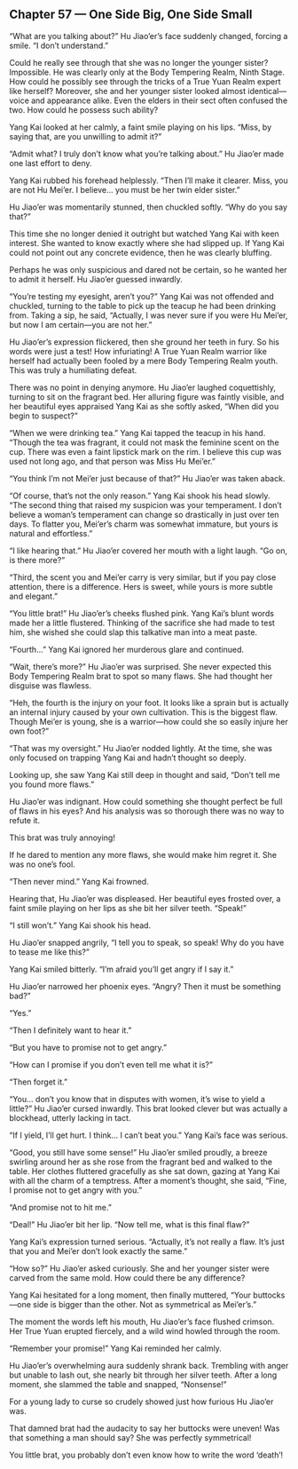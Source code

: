 ## Chapter 57 — One Side Big, One Side Small

“What are you talking about?” Hu Jiao’er’s face suddenly changed, forcing a smile. “I don’t understand.”

Could he really see through that she was no longer the younger sister? Impossible. He was clearly only at the Body Tempering Realm, Ninth Stage. How could he possibly see through the tricks of a True Yuan Realm expert like herself? Moreover, she and her younger sister looked almost identical—voice and appearance alike. Even the elders in their sect often confused the two. How could he possess such ability?

Yang Kai looked at her calmly, a faint smile playing on his lips. “Miss, by saying that, are you unwilling to admit it?”

“Admit what? I truly don’t know what you’re talking about.” Hu Jiao’er made one last effort to deny.

Yang Kai rubbed his forehead helplessly. “Then I’ll make it clearer. Miss, you are not Hu Mei’er. I believe... you must be her twin elder sister.”

Hu Jiao’er was momentarily stunned, then chuckled softly. “Why do you say that?”

This time she no longer denied it outright but watched Yang Kai with keen interest. She wanted to know exactly where she had slipped up. If Yang Kai could not point out any concrete evidence, then he was clearly bluffing.

Perhaps he was only suspicious and dared not be certain, so he wanted her to admit it herself. Hu Jiao’er guessed inwardly.

“You’re testing my eyesight, aren’t you?” Yang Kai was not offended and chuckled, turning to the table to pick up the teacup he had been drinking from. Taking a sip, he said, “Actually, I was never sure if you were Hu Mei’er, but now I am certain—you are not her.”

Hu Jiao’er’s expression flickered, then she ground her teeth in fury. So his words were just a test! How infuriating! A True Yuan Realm warrior like herself had actually been fooled by a mere Body Tempering Realm youth. This was truly a humiliating defeat.

There was no point in denying anymore. Hu Jiao’er laughed coquettishly, turning to sit on the fragrant bed. Her alluring figure was faintly visible, and her beautiful eyes appraised Yang Kai as she softly asked, “When did you begin to suspect?”

“When we were drinking tea.” Yang Kai tapped the teacup in his hand. “Though the tea was fragrant, it could not mask the feminine scent on the cup. There was even a faint lipstick mark on the rim. I believe this cup was used not long ago, and that person was Miss Hu Mei’er.”

“You think I’m not Mei’er just because of that?” Hu Jiao’er was taken aback.

“Of course, that’s not the only reason.” Yang Kai shook his head slowly. “The second thing that raised my suspicion was your temperament. I don’t believe a woman’s temperament can change so drastically in just over ten days. To flatter you, Mei’er’s charm was somewhat immature, but yours is natural and effortless.”

“I like hearing that.” Hu Jiao’er covered her mouth with a light laugh. “Go on, is there more?”

“Third, the scent you and Mei’er carry is very similar, but if you pay close attention, there is a difference. Hers is sweet, while yours is more subtle and elegant.”

“You little brat!” Hu Jiao’er’s cheeks flushed pink. Yang Kai’s blunt words made her a little flustered. Thinking of the sacrifice she had made to test him, she wished she could slap this talkative man into a meat paste.

“Fourth...” Yang Kai ignored her murderous glare and continued.

“Wait, there’s more?” Hu Jiao’er was surprised. She never expected this Body Tempering Realm brat to spot so many flaws. She had thought her disguise was flawless.

“Heh, the fourth is the injury on your foot. It looks like a sprain but is actually an internal injury caused by your own cultivation. This is the biggest flaw. Though Mei’er is young, she is a warrior—how could she so easily injure her own foot?”

“That was my oversight.” Hu Jiao’er nodded lightly. At the time, she was only focused on trapping Yang Kai and hadn’t thought so deeply.

Looking up, she saw Yang Kai still deep in thought and said, “Don’t tell me you found more flaws.”

Hu Jiao’er was indignant. How could something she thought perfect be full of flaws in his eyes? And his analysis was so thorough there was no way to refute it.

This brat was truly annoying!

If he dared to mention any more flaws, she would make him regret it. She was no one’s fool.

“Then never mind.” Yang Kai frowned.

Hearing that, Hu Jiao’er was displeased. Her beautiful eyes frosted over, a faint smile playing on her lips as she bit her silver teeth. “Speak!”

“I still won’t.” Yang Kai shook his head.

Hu Jiao’er snapped angrily, “I tell you to speak, so speak! Why do you have to tease me like this?”

Yang Kai smiled bitterly. “I’m afraid you’ll get angry if I say it.”

Hu Jiao’er narrowed her phoenix eyes. “Angry? Then it must be something bad?”

“Yes.”

“Then I definitely want to hear it.”

“But you have to promise not to get angry.”

“How can I promise if you don’t even tell me what it is?”

“Then forget it.”

“You... don’t you know that in disputes with women, it’s wise to yield a little?” Hu Jiao’er cursed inwardly. This brat looked clever but was actually a blockhead, utterly lacking in tact.

“If I yield, I’ll get hurt. I think... I can’t beat you.” Yang Kai’s face was serious.

“Good, you still have some sense!” Hu Jiao’er smiled proudly, a breeze swirling around her as she rose from the fragrant bed and walked to the table. Her clothes fluttered gracefully as she sat down, gazing at Yang Kai with all the charm of a temptress. After a moment’s thought, she said, “Fine, I promise not to get angry with you.”

“And promise not to hit me.”

“Deal!” Hu Jiao’er bit her lip. “Now tell me, what is this final flaw?”

Yang Kai’s expression turned serious. “Actually, it’s not really a flaw. It’s just that you and Mei’er don’t look exactly the same.”

“How so?” Hu Jiao’er asked curiously. She and her younger sister were carved from the same mold. How could there be any difference?

Yang Kai hesitated for a long moment, then finally muttered, “Your buttocks—one side is bigger than the other. Not as symmetrical as Mei’er’s.”

The moment the words left his mouth, Hu Jiao’er’s face flushed crimson. Her True Yuan erupted fiercely, and a wild wind howled through the room.

“Remember your promise!” Yang Kai reminded her calmly.

Hu Jiao’er’s overwhelming aura suddenly shrank back. Trembling with anger but unable to lash out, she nearly bit through her silver teeth. After a long moment, she slammed the table and snapped, “Nonsense!”

For a young lady to curse so crudely showed just how furious Hu Jiao’er was.

That damned brat had the audacity to say her buttocks were uneven! Was that something a man should say? She was perfectly symmetrical!

You little brat, you probably don’t even know how to write the word ‘death’!